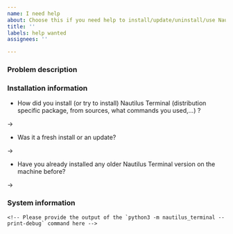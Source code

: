 ```yaml
---
name: I need help
about: Choose this if you need help to install/update/uninstall/use Nautilus Terminal
title: ''
labels: help wanted
assignees: ''

---
```


<!--
Before opening an issue, please try reading the trouble shooting guide:

* https://github.com/flozz/nautilus-terminal#trouble-shooting

If this not solved your problem, then open an issue with as much information as possible.
-->


### Problem description

<!-- Describe your issue here. Please include any log outputted by nautilus, nautilus-terminal, pip, ... -->


### Installation information

* How did you install (or try to install) Nautilus Terminal (distribution specific package, from sources, what commands you used,...) ?

→ 

* Was it a fresh install or an update?

→ 

* Have you already installed any older Nautilus Terminal version on the machine before?

→ 


### System information

```
<!-- Please provide the output of the `python3 -m nautilus_terminal --print-debug` command here -->
```
